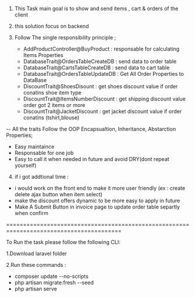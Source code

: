 1. This Task main goal is to show and send items , cart & orders of the client

2. this solution focus on backend 

3. Follow The single responsibility principle ;
    - AddProductController@BuyProduct : responsable for calculating Items Properties 
    - DatabaseTrait@OrdersTableCreateDB : send data to order table
    - DatabaseTrait@CartsTableCreateDB : send data to cart table
    - DatabaseTrait@OrdersTableUpdateDB : Get All Order Properties to DataBase
    - DiscountTrait@ShoesDisount : get shoes discount value if order conatins shoe item type
    - DiscountTrait@ItemsNumberDiscount : get shipping discount value order got 2 items or more
    - DiscountTrait@JacketDiscount : get jacket discount value if order conatins (tshirt,blouse)

-- All the traits Follow the OOP Encapsualtion, Inheritance, Abstarction Properties;

- Easy maintaince
- Responsable for one job 
- Easy to call it when needed in future and avoid DRY(dont repeat yourself)



4. if i got addtional time : 
  - i would work on the front end to make it more user friendly (ex : create delete ajax button when item select)
  - make the discount offers dynamic to be more easy to apply in future
  - Make A Submit Button in invoice page to update order table separtly when confirm 

  ========================================================================================

To Run the task please follow the following CLI:

1.Download laravel folder

2.Run these commands :

- composer update --no-scripts
- php artisan migrate:fresh --seed
- php artisan serve
